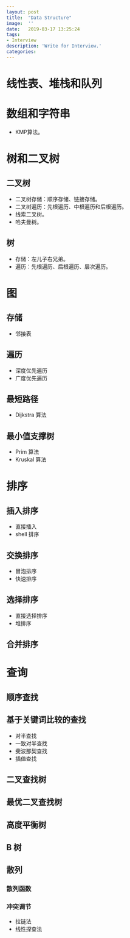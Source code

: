 ```yaml
---
layout:	post
title:	"Data Structure"
image:	''
date:	2019-03-17 13:25:24
tags:	
- Interview
description: 'Write for Interview.'
categories:
---
```


# 线性表、堆栈和队列

# 数组和字符串

* KMP算法。

# 树和二叉树

## 二叉树

* 二叉树存储：顺序存储、链接存储。
* 二叉树遍历：先根遍历、中根遍历和后根遍历。
* 线索二叉树。
* 哈夫曼树。

## 树

* 存储：左儿子右兄弟。
* 遍历：先根遍历、后根遍历、层次遍历。

# 图

## 存储

* 邻接表

## 遍历

* 深度优先遍历
* 广度优先遍历

## 最短路径

* Dijkstra 算法

## 最小值支撑树

* Prim 算法
* Kruskal 算法

# 排序

## 插入排序

* 直接插入
* shell 排序

## 交换排序

* 冒泡排序
* 快速排序

## 选择排序

* 直接选择排序
* 堆排序

## 合并排序

# 查询

## 顺序查找

## 基于关键词比较的查找

* 对半查找
* 一致对半查找
* 斐波那契查找
* 插值查找

## 二叉查找树

## 最优二叉查找树

## 高度平衡树

## B 树

## 散列

### 散列函数

### 冲突调节

* 拉链法
* 线性探查法